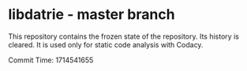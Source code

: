 # libdatrie - master branch

This repository contains the frozen state of the repository.
Its history is cleared. It is used only for static code
analysis with Codacy.

Commit Time: 1714541655
